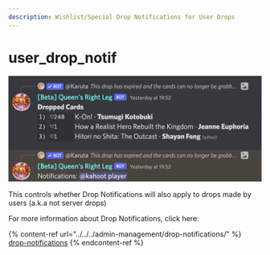 ```yaml
---
description: Wishlist/Special Drop Notifications for User Drops
---
```


# user\_drop\_notif

![Example of a Drop Notification](<../../../.gitbook/assets/image (19).png>)

This controls whether Drop Notifications will also apply to drops made by users (a.k.a not server drops)

For more information about Drop Notifications, click here:

{% content-ref url="../../../admin-management/drop-notifications/" %}
[drop-notifications](../../../admin-management/drop-notifications/)
{% endcontent-ref %}
